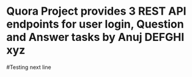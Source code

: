 
# Quora Project provides 3 REST API endpoints for user login, Question and Answer tasks by Anuj DEFGHI xyz

#Testing next line
